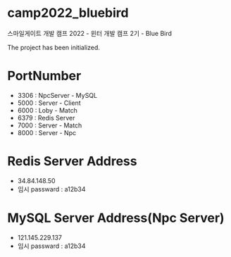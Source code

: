 # camp2022_bluebird
스마일게이트 개발 캠프 2022 - 윈터 개발 캠프 2기 - Blue Bird

The project has been initialized.

# PortNumber
- 3306 : NpcServer - MySQL
- 5000 : Server - Client
- 6000 : Loby - Match
- 6379 : Redis Server
- 7000 : Server - Match
- 8000 : Server - Npc

# Redis Server Address
- 34.84.148.50
- 임시 passward : a12b34

# MySQL Server Address(Npc Server)
- 121.145.229.137
- 임시 passward : a12b34
